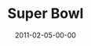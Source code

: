 ---
layout: message
category: message
series: "Super Bowl of Preaching"
title: "Super Bowl"
date: 2011-02-05-00-00
message_id: 657
audio: "http://s3.amazonaws.com/crossroads-media/messages/audio/TCPIR_04_03-17-02_With_Your_Friends.mp3"
audio-duration: "39:57"
audio: "http://s3.amazonaws.com/crossroads-media/messages/audio/TCPIR_03_03-10-02_At_Work.mp3"
audio-duration: "39:29"
audio: "http://s3.amazonaws.com/crossroads-media/messages/audio/TCPIR_01_02-24-02_In_Your_Bedroom.mp3"
audio-duration: "38:42"
explicit: false
---